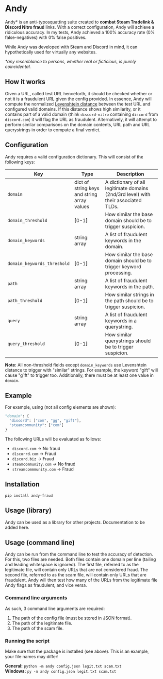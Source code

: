 # Andy

Andy* is an anti-typosquatting suite created to **combat Steam Tradelink & Discord Nitro fraud** links. 
With a correct configuration, Andy will achieve a ridiculous accuracy.
In my tests, Andy achieved a 100% accuracy rate (0% false-negatives) with 0% false positives.

While Andy was developed with Steam and Discord in mind, it can hypothetically used for virtually any websites.

*\*any resemblance to persons, whether real or ficticious, is purely coincidental.*

## How it works

Given a URL, called test URL henceforth, it should be checked whether or not it is a fraudulent URL given the config provided.
In essence, Andy will compute the normalized [Levenshtein distance](https://en.wikipedia.org/wiki/Levenshtein_distance) between the test URL and configured valid domains. 
If this distance shows high similarity, or it contains part of a valid domain (think `discord-nitro` containing `discord` from `discord.com`) it will flag the URL as fraudulent.
Alternatively, it will attempt to perform similar comparisons on the domain contents, URL path and URL querystrings in order to compute a final verdict.

## Configuration

Andy requires a valid configuration dictionary.
This will consist of the following keys:

| Key | Type | Description |
| --- | --- | --- |
| `domain` | dict of string keys and string array values | A dictionary of all legitimate domains (2nd/3rd level) with their associated TLDs. |
| `domain_threshold` | [0-1] | How similar the base domain should be to trigger suspicion. |
| `domain_keywords` | string array | A list of fraudulent keywords in the domain. |
| `domain_keywords_threshold` | [0-1] | How similar the base domain should be to trigger keyword processing.
| `path` | string array | A list of fraudulent keywords in the path. |
| `path_threshold` | [0-1] | How similar strings in the path should be to trigger suspicion. |
| `query` | string array | A list of fraudulent keywords in a querystring. |
| `query_threshold` | [0-1] | How similar querystrings should be to trigger suspicion. |

**Note:** All non-threshold fields except `domain_keywords` use Levenshtein distance to trigger with "similar" strings. 
For example, the keyword "gift" will cause "g1ft" to trigger too.
Additionally, there must be at least one value in `domain`.

## Example

For example, using (not all config elements are shown):
```python
"domain": {
  "discord": ["com", "gg", "gift"],
  "steamcommunity": ["com"]
}
```

The following URLs will be evaluated as follows:
* `discord.com` -> No fraud
* `d1scorrd.com` -> Fraud
* `discord.biz` -> Fraud
* `steamcommunity.com` -> No fraud
* `streamcommmunity.com` -> Fraud


## Installation

```
pip install andy-fraud
```

## Usage (library)

Andy can be used as a library for other projects.
Documentation to be added here.

## Usage (command line)

Andy can be run from the command line to test the accuracy of detection.
For this, two files are needed.
Both files contain one domain per line (tailing and leading whitespace is ignored).
The first file, referred to as the legitimate file, will contain only URLs that are not considered fraud.
The second file, referred to as the scam file, will contain only URLs that are fraudulent.
Andy will then test how many of the URLs from the legitimate file Andy flags as fraudulent, and vice versa.

### Command line arguments

As such, 3 command line arguments are required:
1. The path of the config file (must be stored in JSON format).
2. The path of the legitimate file.
3. The path of the scam file.

### Running the script

Make sure that the package is installed (see above). This is an example, your file names may differ!

**General:** `python -m andy config.json legit.txt scam.txt`  
**Windows:** `py -m andy config.json legit.txt scam.txt`

